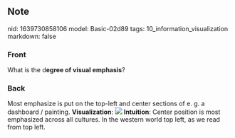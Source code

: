 ## Note
nid: 1639730858106
model: Basic-02d89
tags: 10_information_visualization
markdown: false

### Front
What is the d<b>egree of visual emphasis</b>?

### Back
Most emphasize is put on the top-left and center sections of e. g.
a dashboard / painting. <b>Visualization</b>: <img src= 
"paste-4634254989b4369fb76057b162e3575a4b8b0dac.jpg">
<b>Intuition</b>: Center position is most emphasized across all
cultures. In the western world top left, as we read from top left.
